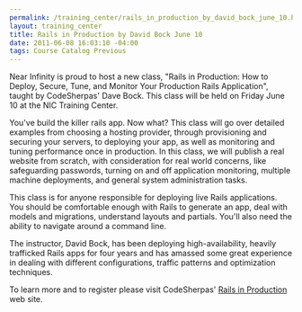 ```yaml
--- 
permalink: /training_center/rails_in_production_by_david_bock_june_10.html
layout: training_center
title: Rails in Production by David Bock June 10
date: 2011-06-08 16:03:10 -04:00
tags: Course Catalog Previous
---
```

 Near Infinity is proud to host a new class, "Rails in Production: How to Deploy, Secure, Tune, and Monitor Your Production Rails Application", taught by CodeSherpas' Dave Bock. This class will be held on Friday June 10 at the NIC Training Center.

You've build the killer rails app. Now what? This class will go over detailed examples from choosing a hosting provider, through provisioning and securing your servers, to deploying your app, as well as monitoring and tuning performance once in production. In this class, we will publish a real website from scratch, with consideration for real world concerns, like safeguarding passwords, turning on and off application monitoring, multiple machine deployments, and general system administration tasks.

This class is for anyone responsible for deploying live Rails applications. You should be comfortable enough with Rails to generate an app, deal with models and migrations, understand layouts and partials. You'll also need the ability to navigate around a command line.

The instructor, David Bock, has been deploying high-availability, heavily trafficked Rails apps for four years and has amassed some great experience in dealing with different configurations, traffic patterns and optimization techniques. 

To learn more and to register please visit CodeSherpas' [Rails in Production](http://codesherpas.com/training) web site. 
